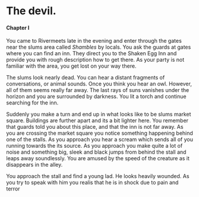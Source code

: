 # The devil.

#### Chapter I

You came to Rivermeets late in the evening and enter through the gates near the
slums area called *Shambles* by locals. You ask the guards at gates where you
can find an inn. They direct you to the Shaken Egg Inn and provide you with
rough description how to get there. As your party is not familiar with the
area, you get lost on your way there.

The slums look nearly dead. You can hear a distant fragments of conversations,
or animal sounds. Once you think you hear an owl.  However, all of them seems
really far away. The last rays of suns vanishes under the horizon and you are
surrounded by darkness. You lit a torch and continue searching for the inn.

Suddenly you make a turn and end up in what looks like to be slums market
square. Buildings are further apart and its a bit lighter here. You remember
that guards told you about this place, and that the inn is not far away. As you
are crossing the market square you notice something happening behind one of the
stalls. As you approach you hear a scream which sends all of you running towards
the its source. As you approach you make quite a lot of noise and something big,
sleek and black jumps from behind the stall and leaps away soundlessly. You are
amused by the speed of the creature as it disappears in the alley.

You approach the stall and find a young lad. He looks heavily wounded. As you
try to speak with him you realis that he is in shock due to pain and terror

